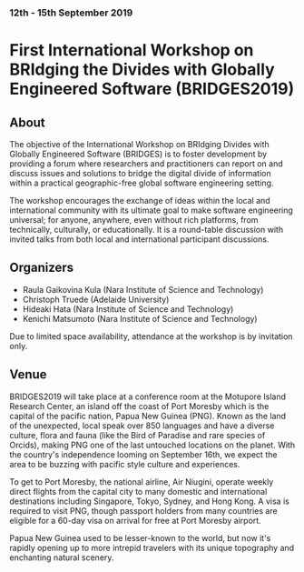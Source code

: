 ### 12th - 15th September 2019
# First International Workshop on BRIdging the Divides with Globally Engineered Software (BRIDGES2019)

## About
The objective of the International Workshop on BRIdging Divides with Globally Engineered Software (BRIDGES) is to foster development by providing a forum where researchers and practitioners can report on and discuss issues and solutions to bridge the digital divide of information within a practical geographic-free global software engineering setting.

The workshop encourages the exchange of ideas within the local and international community with its ultimate goal to make software engineering universal; for anyone, anywhere, even without rich platforms, from technically, culturally, or educationally. It is a round-table discussion with invited talks from both local and international participant discussions.

## Organizers 
- Raula Gaikovina Kula (Nara Institute of Science and Technology)
- Christoph Truede (Adelaide University)
- Hideaki Hata (Nara Institute of Science and Technology)
- Kenichi Matsumoto (Nara Institute of Science and Technology)

Due to limited space availability, attendance at the workshop is by invitation only.

## Venue
BRIDGES2019 will take place at a conference room at the Motupore Island Research Center, an island off the coast of Port Moresby which is the capital of the pacific nation, Papua New Guinea (PNG). Known as the land of the unexpected, local speak over 850 languages and have a diverse culture, flora and fauna (like the Bird of Paradise and rare species of Orcids), making PNG one of the last untouched locations on the planet. With the country's independence looming on September 16th, we expect the area to be buzzing with pacific style culture and experiences. 

To get to Port Moresby, the national airline, Air Niugini, operate weekly direct flights from the capital city to many domestic and international destinations including Singapore, Tokyo, Sydney, and Hong Kong. A visa is required to visit PNG, though passport holders from many countries are eligible for a 60-day visa on arrival for free at Port Moresby airport. 

Papua New Guinea used to be lesser-known to the world, but now it's rapidly opening up to more intrepid travelers with its unique topography and enchanting natural scenery.  
